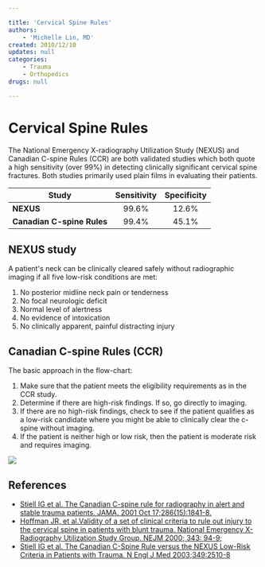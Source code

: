 ```yaml
---

title: 'Cervical Spine Rules'
authors:
    - 'Michelle Lin, MD'
created: 2010/12/10
updates: null
categories:
    - Trauma
    - Orthopedics
drugs: null

---
```






# Cervical Spine Rules

The National Emergency X-radiography Utilization Study (NEXUS) and Canadian C-spine Rules (CCR) are both validated studies which both quote a high sensitivity (over 99%) in detecting clinically significant cervical spine fractures. Both studies primarily used plain films in evaluating their patients.

| Study          | Sensitivity     | Specificity       |            
|-----------------|:-------------:|:-------------:|
| **NEXUS** | 99.6%       | 12.6%       |
| **Canadian C-spine Rules**   | 99.4%       | 45.1%       |

## NEXUS study 

A patient's neck can be clinically cleared safely without radiographic imaging if all five low-risk conditions are met:

1.  No posterior midline neck pain or tenderness 
2.  No focal neurologic deficit
3.  Normal level of alertness
4.  No evidence of intoxication
5.  No clinically apparent, painful distracting injury

## Canadian C-spine Rules (CCR)

The basic approach in the flow-chart: 

1.  Make sure that the patient meets the eligibility requirements as in the CCR study. 
2.  Determine if there are high-risk findings. If so, go directly to imaging.
3.  If there are no high-risk findings, check to see if the patient qualifies as a low-risk candidate where you might be able to clinically clear the c-spine without imaging.
4.  If the patient is neither high or low risk, then the patient is moderate risk and requires imaging.

![](image-2.png)

## References

-   [Stiell IG et al. The Canadian C-spine rule for radiography in alert and stable trauma patients. JAMA. 2001 Oct 17;286(15):1841-8.](http://jama.jamanetwork.com/data/Journals/JAMA/4804/JOC10637.pdf)
-   [Hoffman JR, et al.Validity of a set of clinical criteria to rule out injury to the cervical spine in patients with blunt trauma. National Emergency X-Radiography Utilization Study Group. NEJM 2000; 343: 94-9;](http://www.ncbi.nlm.nih.gov/pubmed/10891516)
-   [Stiell IG et al. The Canadian C-Spine Rule versus the NEXUS Low-Risk Criteria in Patients with Trauma. N Engl J Med 2003;349:2510-8](http://www.nejm.org/doi/pdf/10.1056/NEJMoa031375)
